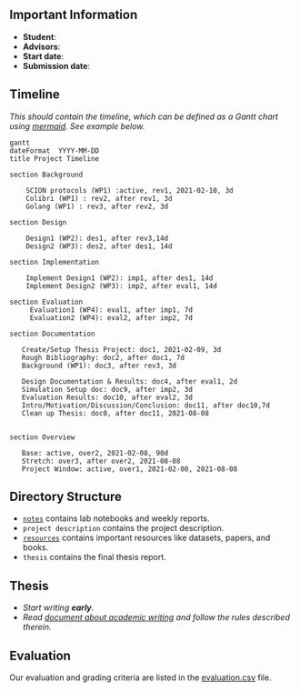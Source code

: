 ## Important Information

- **Student**:
- **Advisors**:
- **Start date**:
- **Submission date**:

## Timeline

*This should contain the timeline, which can be defined as a Gantt chart using [mermaid](https://mermaid-js.github.io/mermaid/). See example below.*

```mermaid
gantt
dateFormat  YYYY-MM-DD
title Project Timeline

section Background

    SCION protocols (WP1) :active, rev1, 2021-02-10, 3d
    Colibri (WP1) : rev2, after rev1, 3d
    Golang (WP1) : rev3, after rev2, 3d

section Design

    Design1 (WP2): des1, after rev3,14d
    Design2 (WP3): des2, after des1, 14d

section Implementation

    Implement Design1 (WP2): imp1, after des1, 14d
    Implement Design2 (WP3): imp2, after eval1, 14d

section Evaluation
     Evaluation1 (WP4): eval1, after imp1, 7d
     Evaluation2 (WP4): eval2, after imp2, 7d

section Documentation

   Create/Setup Thesis Project: doc1, 2021-02-09, 3d
   Rough Bibliography: doc2, after doc1, 7d
   Background (WP1): doc3, after rev3, 3d

   Design Documentation & Results: doc4, after eval1, 2d
   Simulation Setup doc: doc9, after imp2, 3d
   Evaluation Results: doc10, after eval2, 3d
   Intro/Motivation/Discussion/Conclusion: doc11, after doc10,7d
   Clean up Thesis: doc0, after doc11, 2021-08-08


section Overview

   Base: active, over2, 2021-02-08, 90d
   Stretch: over3, after over2, 2021-08-08
   Project Window: active, over1, 2021-02-08, 2021-08-08

```

## Directory Structure

- [`notes`](./notes/README.md) contains lab notebooks and weekly reports.
- `project description` contains the project description.
- [`resources`](./notes/README.md) contains important resources like datasets, papers, and books.
- `thesis` contains the final thesis report.

## Thesis

- *Start writing **early**.*
- *Read [document about academic writing](https://cloud.inf.ethz.ch/s/Sdn8DybyAxZbtw3) and follow the rules described therein.*

## Evaluation

Our evaluation and grading criteria are listed in the [evaluation.csv](evaluation.csv) file.

